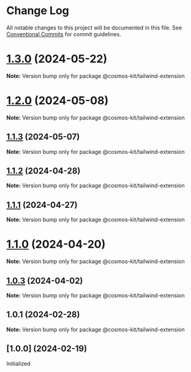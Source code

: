 # Change Log

All notable changes to this project will be documented in this file.
See [Conventional Commits](https://conventionalcommits.org) for commit guidelines.

# [1.3.0](https://github.com/cosmology-tech/cosmos-kit/compare/@cosmos-kit/tailwind-extension@1.2.0...@cosmos-kit/tailwind-extension@1.3.0) (2024-05-22)

**Note:** Version bump only for package @cosmos-kit/tailwind-extension





# [1.2.0](https://github.com/cosmology-tech/cosmos-kit/compare/@cosmos-kit/tailwind-extension@1.1.3...@cosmos-kit/tailwind-extension@1.2.0) (2024-05-08)

**Note:** Version bump only for package @cosmos-kit/tailwind-extension





## [1.1.3](https://github.com/cosmology-tech/cosmos-kit/compare/@cosmos-kit/tailwind-extension@1.1.2...@cosmos-kit/tailwind-extension@1.1.3) (2024-05-07)

**Note:** Version bump only for package @cosmos-kit/tailwind-extension

## [1.1.2](https://github.com/cosmology-tech/cosmos-kit/compare/@cosmos-kit/tailwind-extension@1.1.1...@cosmos-kit/tailwind-extension@1.1.2) (2024-04-28)

**Note:** Version bump only for package @cosmos-kit/tailwind-extension

## [1.1.1](https://github.com/cosmology-tech/cosmos-kit/compare/@cosmos-kit/tailwind-extension@1.1.0...@cosmos-kit/tailwind-extension@1.1.1) (2024-04-27)

**Note:** Version bump only for package @cosmos-kit/tailwind-extension

# [1.1.0](https://github.com/cosmology-tech/cosmos-kit/compare/@cosmos-kit/tailwind-extension@1.0.3...@cosmos-kit/tailwind-extension@1.1.0) (2024-04-20)

**Note:** Version bump only for package @cosmos-kit/tailwind-extension

## [1.0.3](https://github.com/cosmology-tech/cosmos-kit/compare/@cosmos-kit/tailwind-extension@1.0.1...@cosmos-kit/tailwind-extension@1.0.3) (2024-04-02)

**Note:** Version bump only for package @cosmos-kit/tailwind-extension

## 1.0.1 (2024-02-28)

**Note:** Version bump only for package @cosmos-kit/tailwind-extension

## [1.0.0] (2024-02-19)

Initialized
